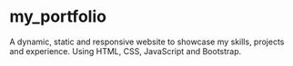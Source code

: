 # my_portfolio
A dynamic, static and responsive website to showcase my skills, projects and experience. Using HTML, CSS, JavaScript  and Bootstrap.

